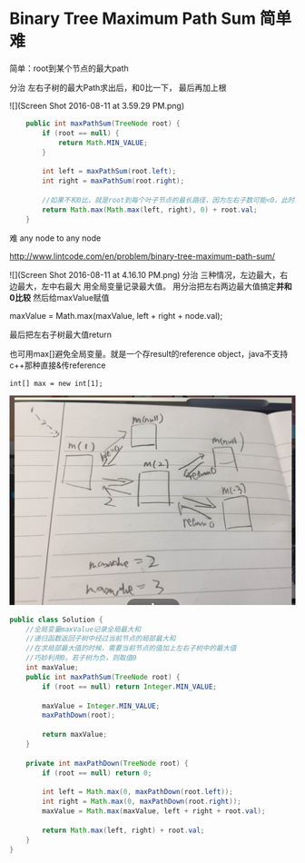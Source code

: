# Binary Tree Maximum Path Sum 简单 难

简单：root到某个节点的最大path

分治 左右子树的最大Path求出后，和0比一下， 最后再加上根

![](Screen Shot 2016-08-11 at 3.59.29 PM.png)

```java
    public int maxPathSum(TreeNode root) {
        if (root == null) {
            return Math.MIN_VALUE;
        }
        
        int left = maxPathSum(root.left);
        int right = maxPathSum(root.right);
        
        //如果不和0比，就是root到每个叶子节点的最长路径，因为左右子数可能<0，此时要砍掉，只输出root.val
        return Math.max(Math.max(left, right), 0) + root.val;
    }
```

难
any node to any node

http://www.lintcode.com/en/problem/binary-tree-maximum-path-sum/

![](Screen Shot 2016-08-11 at 4.16.10 PM.png)
分治
三种情况，左边最大，右边最大，左中右最大
用全局变量记录最大值。 用分治把左右两边最大值搞定**并和0比较**
然后给maxValue赋值

maxValue = Math.max(maxValue, left + right + node.val);

最后把左右子树最大值return

也可用max[]避免全局变量。就是一个存result的reference object，java不支持c++那种直接&传reference

    int[] max = new int[1];

![](cc.png)
```java
public class Solution {
    //全局变量maxValue记录全局最大和
    //递归函数返回子树中经过当前节点的局部最大和
    //在求局部最大值的时候，需要当前节点的值加上左右子树中的最大值
    //巧妙利用0。若子树为负，则取值0
    int maxValue;
    public int maxPathSum(TreeNode root) {
        if (root == null) return Integer.MIN_VALUE;
        
        maxValue = Integer.MIN_VALUE;
        maxPathDown(root);
        
        return maxValue;
    }
    
    private int maxPathDown(TreeNode root) {
        if (root == null) return 0;
        
        int left = Math.max(0, maxPathDown(root.left));
        int right = Math.max(0, maxPathDown(root.right));
        maxValue = Math.max(maxValue, left + right + root.val);
        
        return Math.max(left, right) + root.val;
    }
}
```

